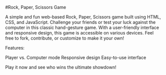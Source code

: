 #Rock, Paper, Scissors Game

A simple and fun web-based Rock, Paper, Scissors game built using HTML, CSS, and JavaScript. Challenge your friends or test your luck against the computer in this classic hand-gesture game. With a user-friendly interface and responsive design, this game is accessible on various devices. Feel free to fork, contribute, or customize to make it your own!

Features:

Player vs. Computer mode
Responsive design
Easy-to-use interface

Play it now and see who wins the ultimate showdown!
